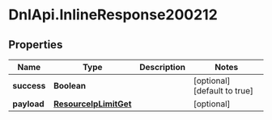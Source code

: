 # DnlApi.InlineResponse200212

## Properties
Name | Type | Description | Notes
------------ | ------------- | ------------- | -------------
**success** | **Boolean** |  | [optional] [default to true]
**payload** | [**ResourceIpLimitGet**](ResourceIpLimitGet.md) |  | [optional] 


